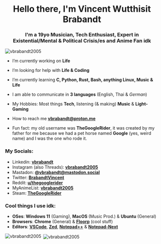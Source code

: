 <h1 align="center">Hello there, I'm Vincent Wutthisit Brabandt</h1>
<h3 align="center">I'm a 19yo Musician, Tech Enthusiast, Expert in Existential/Mental & Political Crisis/es and Anime Fan idk</h3>

<p align="left"> <img src="https://komarev.com/ghpvc/?username=vbrabandt2005&label=Profile%20views&color=0e75b6&style=flat" alt="vbrabandt2005" /> </p>

- I’m currently working on **Life**

- I’m looking for help with **Life & Coding**

- I’m currently learning **C, Python, Rust, Bash, anything Linux, Music & Life**

- I am able to communicate in **3 languages** (English, Thai & *German*)

- My Hobbies: Most things **Tech**, listening (& making) **Music** & **Light-Gaming**

- How to reach me **vbrabandt@proton.me**

- Fun fact: my old username was **TheGoogleRider**, it was created by my father for me because we had a pet horse named **Google** (yes, weird name) and I was the one who rode it.

<h3 align="left">My Socials:</h3>

- Linkedin: [**vbrabandt**](https://www.linkedin.com/in/vbrabandt/)
- Instagram (also Threads): [**vbrabandt2005**](https://www.instagram.com/vbrabandt2005)
- Mastadon: [**@vbrabandt@mastodon.social**](https://mastodon.social/@vbrabandt)
- Twitter: [**BrabandtVincent**](https://twitter.com/BrabandtVincent)
- Reddit: [**u/thegooglerider**](https://www.reddit.com/user/thegooglerider)
- MyAnimeList: [**vbrabandt2005**](https://myanimelist.net/profile/vbrabandt2005)
- Steam: [**TheGoogleRider**](https://steamcommunity.com/id/thegooglerider)


<h3 align="left">Cool things I use idk:</h3>

- **OSes**: **Windows 11** (Gaming), **MacOS** (Music Prod.) & **Ubuntu** (General)
- **Browsers**: **Chrome** (General) & [**Floorp**](https://github.com/Floorp-Projects/Floorp) (cool stuff)
- **Editors**: [**VSCode**](https://code.visualstudio.com), [**Zed**](https://zed.dev), [**Notepad++**](https://notepad-plus-plus.org) & [**Notepad-Next**](https://github.com/dail8859/NotepadNext) 


<p><img align="left" src="https://github-readme-stats.vercel.app/api/top-langs?username=vbrabandt2005&show_icons=true&theme=dark&locale=en&layout=compact" alt="vbrabandt2005" /></p>

<p>&nbsp;<img align="center" src="https://github-readme-stats.vercel.app/api?username=vbrabandt2005&show_icons=true&theme=dark&locale=en" alt="vbrabandt2005" /></p>



<!---
Based on https://github.com/rahuldkjain/github-profile-readme-generator :)
--->
